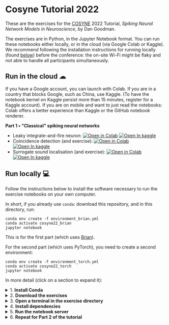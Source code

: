 # Cosyne Tutorial 2022

These are the exercises for the [COSYNE](https://www.cosyne.org/) 2022 Tutorial, _Spiking Neural Network Models in Neuroscience_, by Dan Goodman.

The exercises are in Python, in the Jupyter Notebook format.
You can run these notebooks either locally, or in the cloud (via Google Colab or Kaggle). 
We recommend following the installation instructions for running locally
(found [below](#run-locally-)) before the conference: the on-site
Wi-Fi might be flaky and not able to handle all participants simultaneously.



## Run in the cloud ☁

If you have a Google account, you can launch with Colab.
If you are in a country that blocks Google, such as China, use Kaggle.
(To have the notebook kernel on Kaggle persist more than 15 minutes, register for a Kaggle account).
If you are on mobile and want to just read the notebooks:
Colab offers a better experience than Kaggle or the GitHub notebook renderer.

**Part 1 • "Classical" spiking neural networks**

* Leaky integrate-and-fire neuron: 
[![Open in Colab](https://colab.research.google.com/assets/colab-badge.svg)](https://colab.research.google.com/github/neural-reckoning/cosyne-tutorial-2022/blob/main/1-lif.ipynb) 
[![Open In kaggle](https://kaggle.com/static/images/open-in-kaggle.svg)](https://kaggle.com/kernels/welcome?src=https://raw.githubusercontent.com/neural-reckoning/cosyne-tutorial-2022/main/1-lif.ipynb)
* Coincidence detection (and exercise): 
[![Open in Colab](https://colab.research.google.com/assets/colab-badge.svg)](https://colab.research.google.com/github/neural-reckoning/cosyne-tutorial-2022/blob/main/2-coincidence-detection.ipynb) 
[![Open In kaggle](https://kaggle.com/static/images/open-in-kaggle.svg)](https://kaggle.com/kernels/welcome?src=https://raw.githubusercontent.com/neural-reckoning/cosyne-tutorial-2022/main/2-coincidence-detection.ipynb)
* Surrogate sound localisation (and exercise):
[![Open in Colab](https://colab.research.google.com/assets/colab-badge.svg)](https://colab.research.google.com/github/neural-reckoning/cosyne-tutorial-2022/blob/main/3-surrogate-sound-localisation.ipynb) 
[![Open In kaggle](https://kaggle.com/static/images/open-in-kaggle.svg)](https://kaggle.com/kernels/welcome?src=https://raw.githubusercontent.com/neural-reckoning/cosyne-tutorial-2022/main/3-surrogate-sound-localisation.ipynb)

## Run locally 💻 

Follow the instructions below to install the software 
necessary to run the exercise notebooks on your own computer.

In short, if you already use `conda`:
download this repository, and in this directory, run:
```
conda env create -f environment_brian.yml
conda activate cosyne22_brian
jupyter notebook
```
This is for the first part (which uses [Brian](https://brian2.readthedocs.io/)).

For the second part (which uses PyTorch), you need to create a second environment:
```
conda env create -f environment_torch.yml
conda activate cosyne22_torch
jupyter notebook
```

In more detail (click on a section to expand it):

<details>
<summary>1. <b>Install Conda</b></summary>

- If you do not have `conda` already installed, download and run 
  the latest _Miniconda_ installer for your OS over at
  https://docs.conda.io/en/latest/miniconda.html#latest-miniconda-installer-links.

- On Windows: in step 5 of the installer ("Advanced Options"),
  tick the checkbox next to "Add Miniconda3 to my PATH environment variable".
  
- On MacOS, Ubuntu, etc, go to 'Terminal' and run `chmod +x` on the downloaded `.sh` file, then run it
  with `./Miniconda3-latest-{os}-{arch}.sh`.
  On Mac, you can also download the `.pkg` file and install that by double-clicking.
</details>

<details>
<summary>2. <b>Download the exercises</b></summary>

- Here on GitHub, at the top of the page, click the green "Code" button, then "Download ZIP".
  Uncompress the downloaded `.zip` to a location of your choosing.

- Alternatively, if you use Git, you can `git clone` this repository
  (or even a new GitHub fork of it, if you think you might contribute in the future).
</details>

<details>
<summary>3. <b>Open a terminal in the exercise directory</b></summary>

- On Windows, either search the Start menu for the built-in 'Command Prompt', 
  or install the more modern [Windows Terminal](https://github.com/microsoft/terminal#readme)
  from the Microsoft Store ([link](https://www.microsoft.com/store/productId/9N0DX20HK701)).
  
- On MacOS or e.g. Ubuntu, run 'Terminal'.

- To run the commands in the following steps, either type or copy-paste them
  into the terminal, and hit `Enter`.

- After starting the terminal, you can use the `cd` command to point it
  to the exercise directory. For example, if you extracted the `.zip` contents
  to `C:\Users\jane\Desktop`, run
  ```
  cd C:\Users\jane\Desktop\cosyne-tutorial-2022-main\
  ```
  (If you `git clone`d the repository, the directory is just called
  `cosyne-tutorial-2022`, without the branch name `-main`).
  
- Alternatively, you can directly open a terminal in the right directory
  using your OS's file explorer (Explorer on Windows, GNOME on Ubuntu, …),
  by right clicking in the directory.
  - If you've installed Windows Terminal or are e.g. on Ubuntu,
    simply select "Open in (Windows) Terminal" from the right-click menu.
  - This is not applicable to vanilla Windows. (You could hold `Shift`
    while right clicking, and then select "Open PowerShell window here",
    but the `jupyter notebook` command below does not work
    by default in PowerShell).
  
- Your final directory should be the one where this `README.md` 
  and the `environment_{brian|torch}.yml` files are located.
  Use `ls` (or `dir` in Windows' Command Prompt) 
  to see a list of the files in the current directory.
</details>

<details>
<summary>4. <b>Install dependencies</b></summary>

- With your Terminal pointing to the exercise directory, run the following command:
  ```
  conda env create -f environment_brian.yml
  ```
  This will download and install all dependencies.
  It will take a while.
  
- If any errors pop up, retry the command with elevated privileges.
  - On Windows, close the terminal and reopen it with "Run as Administrator".
  - On most other OSes (including MacOS), prepend `sudo` to the command;
    i.e. `sudo conda env create …`, and enter the password when prompted.

- When the installation was succesful, run
  ```
  conda activate cosyne22_brian
  ```
  This makes sure that all future commands ran in this terminal
  will use the installed software.

</details>

<details>
<summary>5. <b>Run the notebook server</b></summary>

- Still in this terminal in the exercise directory,
  with the `cosyne22_brian` conda environment activated, run
  ```
  jupyter notebook
  ```
  After a short while, this should open your browser,
  showing a list of the files in the current directory. 

- Click on one of the exercise notebook files to open it.
  Try running some of the cells using `Shift`-`Enter`.
  If no errors apear below these cells: congratulations! The installation was succesful.

- Some more information on how to work with a Jupyter Notebook can be found
  e.g. [here](https://realpython.com/jupyter-notebook-introduction/#running-cells).

- When you are done with the notebooks, you can exit the notebook server application
  that is still running in your terminal with `Ctrl`-`C`
</details>

<details>
<summary>6. <b>Repeat for Part 2 of the tutorial</b></summary>

- For Part 2, repeat steps 4 & 5,
  but replace `environment_brian.yml` with `environment_torch.yml`,
  and `cosyne22_brian` with `cosyne22_torch`.
  
- The reason we need two separate environments is that PyTorch 
  is difficult to install in the same environment as Brian.
</details>
